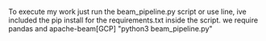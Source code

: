 To execute my work just run the beam_pipeline.py script or use line, ive included the pip install for the requirements.txt inside the script.
we require pandas and apache-beam[GCP]
"python3 beam_pipeline.py"
